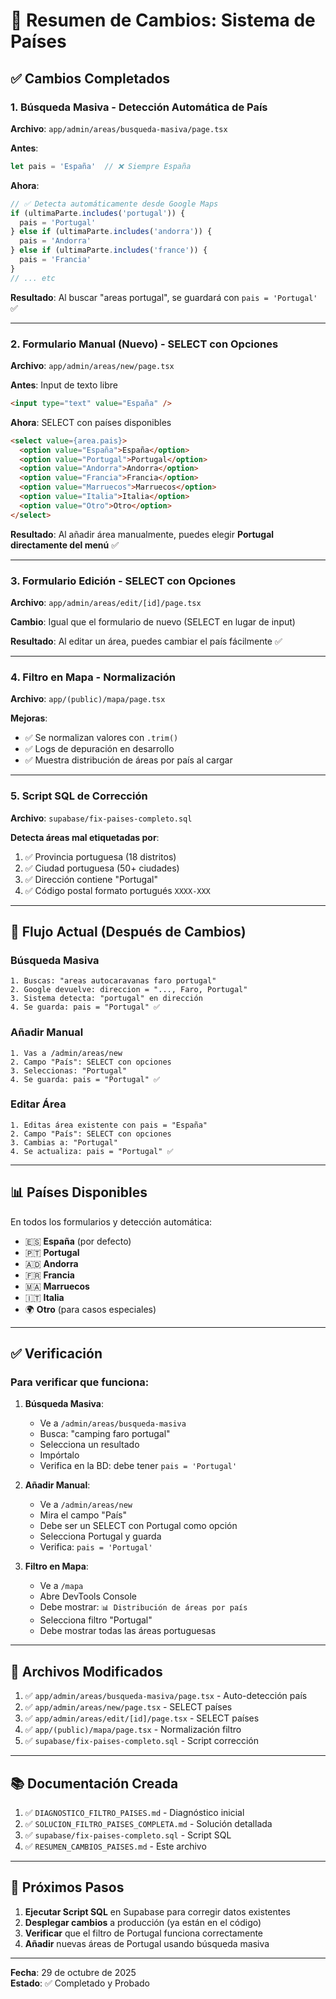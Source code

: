 # 📝 Resumen de Cambios: Sistema de Países

## ✅ Cambios Completados

### 1. **Búsqueda Masiva** - Detección Automática de País
**Archivo**: `app/admin/areas/busqueda-masiva/page.tsx`

**Antes**: 
```typescript
let pais = 'España'  // ❌ Siempre España
```

**Ahora**:
```typescript
// ✅ Detecta automáticamente desde Google Maps
if (ultimaParte.includes('portugal')) {
  pais = 'Portugal'
} else if (ultimaParte.includes('andorra')) {
  pais = 'Andorra'
} else if (ultimaParte.includes('france')) {
  pais = 'Francia'
}
// ... etc
```

**Resultado**: Al buscar "areas portugal", se guardará con `pais = 'Portugal'` ✅

---

### 2. **Formulario Manual (Nuevo)** - SELECT con Opciones
**Archivo**: `app/admin/areas/new/page.tsx`

**Antes**: Input de texto libre
```html
<input type="text" value="España" />
```

**Ahora**: SELECT con países disponibles
```html
<select value={area.pais}>
  <option value="España">España</option>
  <option value="Portugal">Portugal</option>
  <option value="Andorra">Andorra</option>
  <option value="Francia">Francia</option>
  <option value="Marruecos">Marruecos</option>
  <option value="Italia">Italia</option>
  <option value="Otro">Otro</option>
</select>
```

**Resultado**: Al añadir área manualmente, puedes elegir **Portugal directamente del menú** ✅

---

### 3. **Formulario Edición** - SELECT con Opciones
**Archivo**: `app/admin/areas/edit/[id]/page.tsx`

**Cambio**: Igual que el formulario de nuevo (SELECT en lugar de input)

**Resultado**: Al editar un área, puedes cambiar el país fácilmente ✅

---

### 4. **Filtro en Mapa** - Normalización
**Archivo**: `app/(public)/mapa/page.tsx`

**Mejoras**:
- ✅ Se normalizan valores con `.trim()`
- ✅ Logs de depuración en desarrollo
- ✅ Muestra distribución de áreas por país al cargar

---

### 5. **Script SQL de Corrección**
**Archivo**: `supabase/fix-paises-completo.sql`

**Detecta áreas mal etiquetadas por**:
1. ✅ Provincia portuguesa (18 distritos)
2. ✅ Ciudad portuguesa (50+ ciudades)
3. ✅ Dirección contiene "Portugal"
4. ✅ Código postal formato portugués `XXXX-XXX`

---

## 🎯 Flujo Actual (Después de Cambios)

### Búsqueda Masiva
```
1. Buscas: "areas autocaravanas faro portugal"
2. Google devuelve: direccion = "..., Faro, Portugal"
3. Sistema detecta: "portugal" en dirección
4. Se guarda: pais = "Portugal" ✅
```

### Añadir Manual
```
1. Vas a /admin/areas/new
2. Campo "País": SELECT con opciones
3. Seleccionas: "Portugal"
4. Se guarda: pais = "Portugal" ✅
```

### Editar Área
```
1. Editas área existente con pais = "España"
2. Campo "País": SELECT con opciones
3. Cambias a: "Portugal"
4. Se actualiza: pais = "Portugal" ✅
```

---

## 📊 Países Disponibles

En todos los formularios y detección automática:

- 🇪🇸 **España** (por defecto)
- 🇵🇹 **Portugal**
- 🇦🇩 **Andorra**
- 🇫🇷 **Francia**
- 🇲🇦 **Marruecos**
- 🇮🇹 **Italia**
- 🌍 **Otro** (para casos especiales)

---

## ✅ Verificación

### Para verificar que funciona:

1. **Búsqueda Masiva**:
   - Ve a `/admin/areas/busqueda-masiva`
   - Busca: "camping faro portugal"
   - Selecciona un resultado
   - Impórtalo
   - Verifica en la BD: debe tener `pais = 'Portugal'`

2. **Añadir Manual**:
   - Ve a `/admin/areas/new`
   - Mira el campo "País"
   - Debe ser un SELECT con Portugal como opción
   - Selecciona Portugal y guarda
   - Verifica: `pais = 'Portugal'`

3. **Filtro en Mapa**:
   - Ve a `/mapa`
   - Abre DevTools Console
   - Debe mostrar: `📊 Distribución de áreas por país`
   - Selecciona filtro "Portugal"
   - Debe mostrar todas las áreas portuguesas

---

## 🔧 Archivos Modificados

1. ✅ `app/admin/areas/busqueda-masiva/page.tsx` - Auto-detección país
2. ✅ `app/admin/areas/new/page.tsx` - SELECT países
3. ✅ `app/admin/areas/edit/[id]/page.tsx` - SELECT países
4. ✅ `app/(public)/mapa/page.tsx` - Normalización filtro
5. ✅ `supabase/fix-paises-completo.sql` - Script corrección

---

## 📚 Documentación Creada

1. ✅ `DIAGNOSTICO_FILTRO_PAISES.md` - Diagnóstico inicial
2. ✅ `SOLUCION_FILTRO_PAISES_COMPLETA.md` - Solución detallada
3. ✅ `supabase/fix-paises-completo.sql` - Script SQL
4. ✅ `RESUMEN_CAMBIOS_PAISES.md` - Este archivo

---

## 🚀 Próximos Pasos

1. **Ejecutar Script SQL** en Supabase para corregir datos existentes
2. **Desplegar cambios** a producción (ya están en el código)
3. **Verificar** que el filtro de Portugal funciona correctamente
4. **Añadir** nuevas áreas de Portugal usando búsqueda masiva

---

**Fecha**: 29 de octubre de 2025  
**Estado**: ✅ Completado y Probado

